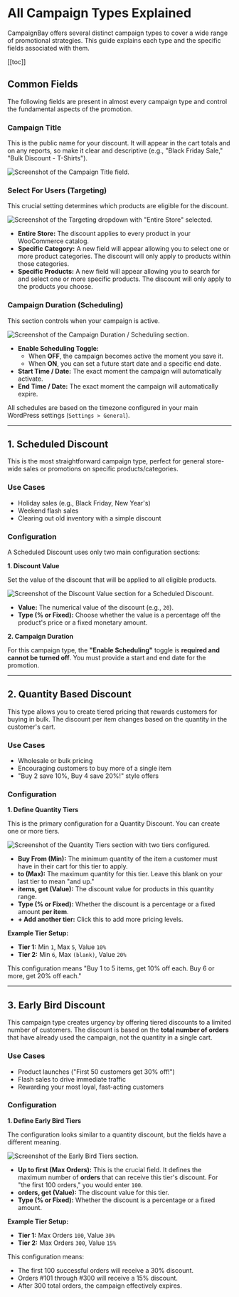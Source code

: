 # All Campaign Types Explained

CampaignBay offers several distinct campaign types to cover a wide range of promotional strategies. This guide explains each type and the specific fields associated with them.

[[toc]]

## Common Fields

The following fields are present in almost every campaign type and control the fundamental aspects of the promotion.

### Campaign Title

This is the public name for your discount. It will appear in the cart totals and on any reports, so make it clear and descriptive (e.g., "Black Friday Sale," "Bulk Discount - T-Shirts").

![Screenshot of the Campaign Title field.](./../images/fields-01-title.png)

### Select For Users (Targeting)

This crucial setting determines which products are eligible for the discount.

![Screenshot of the Targeting dropdown with "Entire Store" selected.](./../images/fields-02-target.png)

-   **Entire Store:** The discount applies to every product in your WooCommerce catalog.
-   **Specific Category:** A new field will appear allowing you to select one or more product categories. The discount will only apply to products within those categories.
-   **Specific Products:** A new field will appear allowing you to search for and select one or more specific products. The discount will only apply to the products you choose.

### Campaign Duration (Scheduling)

This section controls when your campaign is active.

![Screenshot of the Campaign Duration / Scheduling section.](./../images/fields-03-schedule.png)

-   **Enable Scheduling Toggle:**
    -   When **OFF**, the campaign becomes active the moment you save it.
    -   When **ON**, you can set a future start date and a specific end date.
-   **Start Time / Date:** The exact moment the campaign will automatically activate.
-   **End Time / Date:** The exact moment the campaign will automatically expire.

All schedules are based on the timezone configured in your main WordPress settings (`Settings > General`).

---

## 1. Scheduled Discount

This is the most straightforward campaign type, perfect for general store-wide sales or promotions on specific products/categories.

### Use Cases
-   Holiday sales (e.g., Black Friday, New Year's)
-   Weekend flash sales
-   Clearing out old inventory with a simple discount

### Configuration

A Scheduled Discount uses only two main configuration sections:

**1. Discount Value**

Set the value of the discount that will be applied to all eligible products.

![Screenshot of the Discount Value section for a Scheduled Discount.](./../images/scheduled-01-value.png)

-   **Value:** The numerical value of the discount (e.g., `20`).
-   **Type (% or Fixed):** Choose whether the value is a percentage off the product's price or a fixed monetary amount.

**2. Campaign Duration**

For this campaign type, the **"Enable Scheduling"** toggle is **required and cannot be turned off**. You must provide a start and end date for the promotion.

---

## 2. Quantity Based Discount

This type allows you to create tiered pricing that rewards customers for buying in bulk. The discount per item changes based on the quantity in the customer's cart.

### Use Cases
-   Wholesale or bulk pricing
-   Encouraging customers to buy more of a single item
-   "Buy 2 save 10%, Buy 4 save 20%!" style offers

### Configuration

**1. Define Quantity Tiers**

This is the primary configuration for a Quantity Discount. You can create one or more tiers.

![Screenshot of the Quantity Tiers section with two tiers configured.](./../images/quantity-01-tiers.png)

-   **Buy From (Min):** The minimum quantity of the item a customer must have in their cart for this tier to apply.
-   **to (Max):** The maximum quantity for this tier. Leave this blank on your last tier to mean "and up."
-   **items, get (Value):** The discount value for products in this quantity range.
-   **Type (% or Fixed):** Whether the discount is a percentage or a fixed amount **per item**.
-   **+ Add another tier:** Click this to add more pricing levels.

**Example Tier Setup:**
-   **Tier 1:** Min `1`, Max `5`, Value `10%`
-   **Tier 2:** Min `6`, Max `(blank)`, Value `20%`

This configuration means "Buy 1 to 5 items, get 10% off each. Buy 6 or more, get 20% off each."

---

## 3. Early Bird Discount

This campaign type creates urgency by offering tiered discounts to a limited number of customers. The discount is based on the **total number of orders** that have already used the campaign, not the quantity in a single cart.

### Use Cases
-   Product launches ("First 50 customers get 30% off!")
-   Flash sales to drive immediate traffic
-   Rewarding your most loyal, fast-acting customers

### Configuration

**1. Define Early Bird Tiers**

The configuration looks similar to a quantity discount, but the fields have a different meaning.

![Screenshot of the Early Bird Tiers section.](./../images/earlybird-01-tiers.png)

-   **Up to first (Max Orders):** This is the crucial field. It defines the maximum number of **orders** that can receive this tier's discount. For "the first 100 orders," you would enter `100`.
-   **orders, get (Value):** The discount value for this tier.
-   **Type (% or Fixed):** Whether the discount is a percentage or a fixed amount.

**Example Tier Setup:**
-   **Tier 1:** Max Orders `100`, Value `30%`
-   **Tier 2:** Max Orders `300`, Value `15%`

This configuration means:
-   The first 100 successful orders will receive a 30% discount.
-   Orders #101 through #300 will receive a 15% discount.
-   After 300 total orders, the campaign effectively expires.